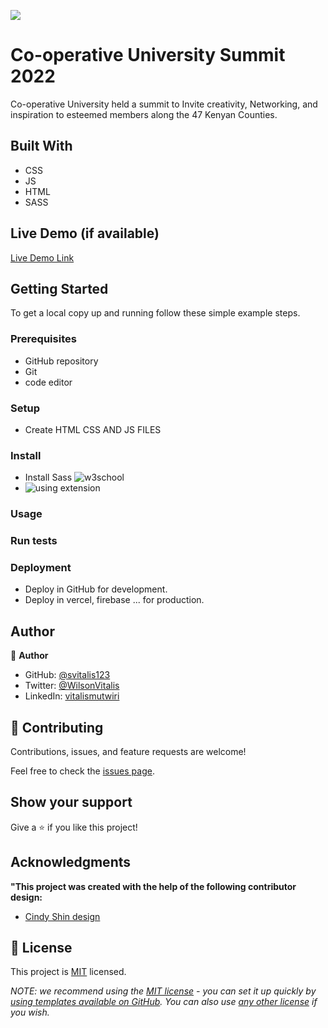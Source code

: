 ![](https://img.shields.io/badge/Microverse-blueviolet)

# Co-operative University Summit 2022

Co-operative University held a summit to Invite creativity, Networking, and inspiration to esteemed members along the 47 Kenyan Counties.

## Built With

- CSS 
- JS
- HTML
- SASS

## Live Demo (if available)

[Live Demo Link](https://svitalis123.github.io/co-operative-summit/app)


## Getting Started

To get a local copy up and running follow these simple example steps.

### Prerequisites
  - GitHub repository
  - Git
  - code editor

### Setup
  - Create HTML CSS AND JS FILES 

### Install
  - Install Sass ![w3school](https://techobservatory.com/how-to-compile-sass-scss-to-css-in-visual-studio-code/)
  - ![using extension](https://techobservatory.com/how-to-compile-sass-scss-to-css-in-visual-studio-code/)

### Usage

### Run tests

### Deployment
  - Deploy in GitHub for development.
  - Deploy in vercel, firebase ... for production. 


## Author

👤 **Author**

- GitHub: [@svitalis123](https://github.com/svitalis123)
- Twitter: [@WilsonVitalis](https://twitter.com/wilsonvitalis)
- LinkedIn: [vitalismutwiri](https://linkedin.com/in/vitalismutwiri)


## 🤝 Contributing

Contributions, issues, and feature requests are welcome!

Feel free to check the [issues page](../../issues/).

## Show your support

Give a ⭐️ if you like this project!

## Acknowledgments
**"This project was created with the help of the following contributor design:**
- [Cindy Shin design](https://www.behance.net/gallery/29845175/CC-Global-Summit-2015)

## 📝 License

This project is [MIT](./LICENSE) licensed.

_NOTE: we recommend using the [MIT license](https://choosealicense.com/licenses/mit/) - you can set it up quickly by [using templates available on GitHub](https://docs.github.com/en/communities/setting-up-your-project-for-healthy-contributions/adding-a-license-to-a-repository). You can also use [any other license](https://choosealicense.com/licenses/) if you wish._
